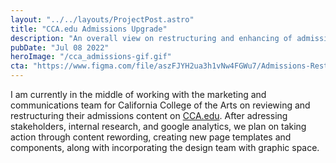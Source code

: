 ```yaml
---
layout: "../../layouts/ProjectPost.astro"
title: "CCA.edu Admissions Upgrade"
description: "An overall view on restructuring and enhancing of admissions content."
pubDate: "Jul 08 2022"
heroImage: "/cca_admissions-gif.gif"
cta: "https://www.figma.com/file/aszFJYH2ua3h1vNw4FGWu7/Admissions-Restructuring-%26-Enhancements-%40-CCA?node-id=0%3A1&t=kMAWOwRDdcR2pI0n-0"
---
```


I am currently in the middle of working with the marketing and communications team for California College of the Arts on reviewing and restructuring their admissions content on <a href="https://cca.edu" target="_blank">CCA.edu</a>. After adressing stakeholders, internal research, and google analytics, we plan on taking action through content rewording, creating new page templates and components, along with incorporating the design team with graphic space.
